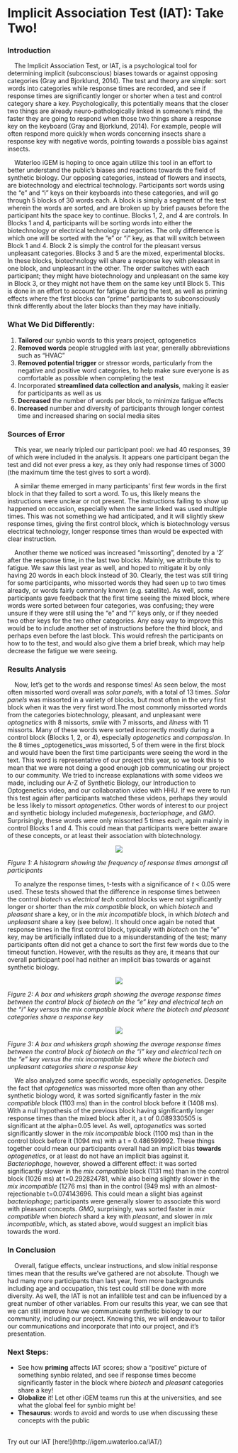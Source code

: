 # Implicit Association Test (IAT): Take Two!

### Introduction
&nbsp;&nbsp;&nbsp;&nbsp;The Implicit Association Test, or IAT, is a psychological tool for determining implicit (subconscious) biases towards or against opposing categories (Gray and Bjorklund, 2014). The test and theory are simple: sort words into categories while response times are recorded, and see if response times are significantly longer or shorter when a test and control category share a key. Psychologically, this potentially means that the closer two things are already neuro-pathologically linked in someone’s mind, the faster they are going to respond when those two things share a response key on the keyboard (Gray and Bjorklund, 2014). For example, people will often respond more quickly when words concerning insects share a response key with negative words, pointing towards a possible bias against insects. 

&nbsp;&nbsp;&nbsp;&nbsp;Waterloo iGEM is hoping to once again utilize this tool in an effort to better understand the public’s biases and reactions towards the field of synthetic biology. Our opposing categories, instead of flowers and insects, are biotechnology and electrical technology. Participants sort words using the “e” and “i” keys on their keyboards into these categories, and will go through 5 blocks of 30 words each. A block is simply a segment of the test wherein the words are sorted, and are broken up by brief pauses before the participant hits the space key to continue. Blocks 1, 2, and 4 are controls. In Blocks 1 and 4, participants will be sorting words into either the biotechnology or electrical technology categories. The only difference is which one will be sorted with the “e” or “i” key, as that will switch between Block 1 and 4. Block 2 is simply the control for the pleasant versus unpleasant categories. Blocks 3 and 5 are the mixed, experimental blocks. In these blocks, biotechnology will share a response key with pleasant in one block, and unpleasant in the other. The order switches with each participant; they might have biotechnology and unpleasant on the same key in Block 3, or they might not have them on the same key until Block 5. This is done in an effort to account for fatigue during the test, as well as priming effects where the first blocks can “prime” participants to subconsciously think differently about the later blocks than they may have initially.

### What We Did Differently:
1) **Tailored** our synbio words to this years project, optogenetics
2) **Removed words** people struggled with last year, generally abbreviations such as “HVAC”
3) **Removed potential trigger** or stressor words, particularly from the negative and positive word categories, to help make sure everyone is as comfortable as possible when completing the test
4) Incorporated  **streamlined data collection and analysis**, making it easier for participants as well as us
5) **Decreased** the number of words per block, to minimize fatigue effects 
6) **Increased** number and diversity of participants through longer contest time and increased sharing on social media sites


### Sources of Error

&nbsp;&nbsp;&nbsp;&nbsp;This year, we nearly tripled our participant pool: we had 40 responses, 39 of which were included in the analysis. It appears one participant began the test and did not ever press a key, as they only had response times of 3000 (the maximum time the test gives to sort a word). 

&nbsp;&nbsp;&nbsp;&nbsp;A similar theme emerged in many participants’ first few words in the first block in that they failed to sort a word. To us, this likely means the instructions were unclear or not present. The instructions failing to show up happened on occasion, especially when the same linked was used multiple times. This was not something we had anticipated, and it will slightly skew response times, giving the first control block, which is biotechnology versus electrical technology, longer response times than would be expected with clear instruction. 

&nbsp;&nbsp;&nbsp;&nbsp;Another theme we noticed was increased “missorting”, denoted by a ‘2’ after the response time, in the last two blocks. Mainly, we attribute this to fatigue. We saw this last year as well, and hoped to mitigate it by only having 20 words in each block instead of 30. Clearly, the test was still tiring for some participants, who missorted words they had seen up to two times already, or words fairly commonly known (e.g. satellite). As well, some participants gave feedback that the first time seeing the mixed block, where words were sorted between four categories, was confusing; they were unsure if they were still using the “e” and “i” keys only, or if they needed two other keys for the two other categories. Any easy way to improve this would be to include another set of instructions before the third block, and perhaps even before the last block. This would refresh the participants on how to to the test, and would also give them a brief break, which may help decrease the fatigue we were seeing. 
	
### Results Analysis

&nbsp;&nbsp;&nbsp;&nbsp;Now, let’s get to the words and response times! As seen below, the most often missorted word overall was _solar panels_, with a total of 13 times. _Solar panels_ was missorted in a variety of blocks, but most often in the very first block when it was the very first word.The most commonly missorted words from the categories biotechnology, pleasant, and unpleasant were _optognetics_ with 8 missorts, _smile_ with 7 missorts, and _illness_ with 11 missorts. Many of these words were sorted incorrectly mostly during a control block (Blocks 1, 2, or 4), especially _optogenetics_ and _compassion_. In the 8 times _optogenetics_was missorted, 5 of them were in the first block and would have been the first time participants were seeing the word in the text. This word is representative of our project this year, so we took this to mean that we were not doing a good enough job communicating our project to our community. We tried to increase explanations with some videos we made, including our A-Z of Synthetic Biology, our Introduction to Optogenetics video, and our collaboration video with HHU. If we were to run this test again after participants watched these videos, perhaps they would be less likely to missort _optogenetics_. Other words of interest to our project and synthetic biology included _mutegenesis_, _bacteriophage_, and _GMO_. Surprisingly, these words were only missorted 5 times each, again mainly in control Blocks 1 and 4. This could mean that participants were better aware of these concepts, or at least their association with biotechnology.  

<center><img src="http://2018.igem.org/wiki/images/5/5a/T--Waterloo--Communication-graph3.png" /></center>

_Figure 1: A histogram showing the frequency of response times amongst all participants_

&nbsp;&nbsp;&nbsp;&nbsp;To analyze the response times, t-tests with a significance of _t_ < 0.05 were used. These tests showed that the difference in response times between the control _biotech_ vs _electrical tech_ control blocks were not significantly longer or shorter than the _mix compatible_ block, on which _biotech_ and _pleasant_ share a key, or in the _mix incompatible_ block, in which _biotech_ and _unpleasant_ share a key (see below). It should once again be noted that response times in the first control block, typically with _biotech_ on the “e” key, may be artificially inflated due to a misunderstanding of the test; many participants often did not get a chance to sort the first few words due to the timeout function. However, with the results as they are, it means that our overall participant pool had neither an implicit bias towards or against synthetic biology.  

<center><img src="http://2018.igem.org/wiki/images/c/c5/T--Waterloo--Communication-graph1.png" /></center>

_Figure 2: A box and whiskers graph showing the average response times between the control block of biotech on the “e” key and electrical tech on the “i” key versus the mix compatible block where the biotech and pleasant categories share a response key_

<center><img src="http://2018.igem.org/wiki/images/8/85/T--Waterloo--Communication-graph2.png" /></center>

_Figure 3: A box and whiskers graph showing the average response times between the control block of biotech on the “i” key and electrical tech on the “e” key versus the mix incompatible block where the biotech and unpleasant categories share a response key_

&nbsp;&nbsp;&nbsp;&nbsp;We also analyzed some specific words, especially _optogenetics_. Despite the fact that _optogenetics_ was missorted more often than any other synthetic biology word, it was sorted significantly faster in the _mix compatible_ block (1103 ms)  than in the control block before it (1408 ms). With a null hypothesis of the previous block having significantly longer response times than the mixed block after it, a t of 0.089330505 is significant at the alpha=0.05 level. As well, _optogenetics_ was sorted significantly slower in the _mix incompatible_ block (1100 ms) than in the control block before it (1094 ms) with a t = 0.486599992. These things together could mean our participants overall had an implicit bias **towards** _optogenetics_, or at least do not have an implicit bias against it. _Bacteriophage_, however, showed a different effect: it was sorted significantly slower in the _mix compatible_ block (1131 ms) than in the control block (1026 ms) at t=0.292824781, while also being slightly slower in the _mix incompatible_ (1276 ms) than in the control (949 ms) with an almost-rejectionable t=0.074143696. This could mean a slight bias against _bacteriophage_; participants were generally slower to associate this word with pleasant concepts. _GMO_, surprisingly, was sorted faster in _mix compatible_ when _biotech_ shard a key with _pleasant_, and slower in _mix incompatible_, which, as stated above, would suggest an implicit bias towards the word. 

### In Conclusion

&nbsp;&nbsp;&nbsp;&nbsp;Overall, fatigue effects, unclear instructions, and slow initial response times mean that the results we’ve gathered are not absolute. Though we had many more participants than last year, from more backgrounds including age and occupation, this test could still be done with more diversity. As well, the IAT is not an infallible test and can be influenced by a great number of other variables. From our results this year, we can see that we can still improve how we communicate synthetic biology to our community, including our project. Knowing this, we will endeavour to tailor our communications and incorporate that into our project, and it’s presentation.

### Next Steps:
* See how **priming** affects IAT scores; show a “positive” picture of something synbio related, and see if response times become significantly faster in the block where _biotech_ and _pleasant_ categories share a key!
* **Globalize** it! Let other iGEM teams run this at the universities, and see what the global feel for synbio might be!
* **Thesaurus**: words to avoid and words to use when discussing these concepts with the public
<br>
Try out our IAT [here!](http://igem.uwaterloo.ca/IAT/)


